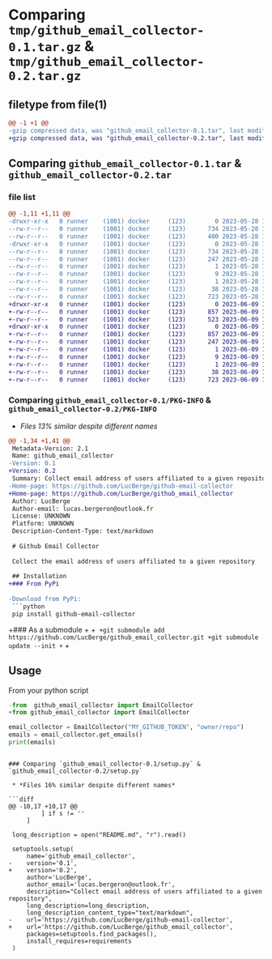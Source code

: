 # Comparing `tmp/github_email_collector-0.1.tar.gz` & `tmp/github_email_collector-0.2.tar.gz`

## filetype from file(1)

```diff
@@ -1 +1 @@
-gzip compressed data, was "github_email_collector-0.1.tar", last modified: Sun May 28 17:45:07 2023, max compression
+gzip compressed data, was "github_email_collector-0.2.tar", last modified: Fri Jun  9 17:43:20 2023, max compression
```

## Comparing `github_email_collector-0.1.tar` & `github_email_collector-0.2.tar`

### file list

```diff
@@ -1,11 +1,11 @@
-drwxr-xr-x   0 runner    (1001) docker     (123)        0 2023-05-28 17:45:07.474669 github_email_collector-0.1/
--rw-r--r--   0 runner    (1001) docker     (123)      734 2023-05-28 17:45:07.474669 github_email_collector-0.1/PKG-INFO
--rw-r--r--   0 runner    (1001) docker     (123)      400 2023-05-28 17:45:03.000000 github_email_collector-0.1/README.md
-drwxr-xr-x   0 runner    (1001) docker     (123)        0 2023-05-28 17:45:07.474669 github_email_collector-0.1/github_email_collector.egg-info/
--rw-r--r--   0 runner    (1001) docker     (123)      734 2023-05-28 17:45:07.000000 github_email_collector-0.1/github_email_collector.egg-info/PKG-INFO
--rw-r--r--   0 runner    (1001) docker     (123)      247 2023-05-28 17:45:07.000000 github_email_collector-0.1/github_email_collector.egg-info/SOURCES.txt
--rw-r--r--   0 runner    (1001) docker     (123)        1 2023-05-28 17:45:07.000000 github_email_collector-0.1/github_email_collector.egg-info/dependency_links.txt
--rw-r--r--   0 runner    (1001) docker     (123)        9 2023-05-28 17:45:07.000000 github_email_collector-0.1/github_email_collector.egg-info/requires.txt
--rw-r--r--   0 runner    (1001) docker     (123)        1 2023-05-28 17:45:07.000000 github_email_collector-0.1/github_email_collector.egg-info/top_level.txt
--rw-r--r--   0 runner    (1001) docker     (123)       38 2023-05-28 17:45:07.474669 github_email_collector-0.1/setup.cfg
--rw-r--r--   0 runner    (1001) docker     (123)      723 2023-05-28 17:45:03.000000 github_email_collector-0.1/setup.py
+drwxr-xr-x   0 runner    (1001) docker     (123)        0 2023-06-09 17:43:20.935842 github_email_collector-0.2/
+-rw-r--r--   0 runner    (1001) docker     (123)      857 2023-06-09 17:43:20.935842 github_email_collector-0.2/PKG-INFO
+-rw-r--r--   0 runner    (1001) docker     (123)      523 2023-06-09 17:43:15.000000 github_email_collector-0.2/README.md
+drwxr-xr-x   0 runner    (1001) docker     (123)        0 2023-06-09 17:43:20.935842 github_email_collector-0.2/github_email_collector.egg-info/
+-rw-r--r--   0 runner    (1001) docker     (123)      857 2023-06-09 17:43:20.000000 github_email_collector-0.2/github_email_collector.egg-info/PKG-INFO
+-rw-r--r--   0 runner    (1001) docker     (123)      247 2023-06-09 17:43:20.000000 github_email_collector-0.2/github_email_collector.egg-info/SOURCES.txt
+-rw-r--r--   0 runner    (1001) docker     (123)        1 2023-06-09 17:43:20.000000 github_email_collector-0.2/github_email_collector.egg-info/dependency_links.txt
+-rw-r--r--   0 runner    (1001) docker     (123)        9 2023-06-09 17:43:20.000000 github_email_collector-0.2/github_email_collector.egg-info/requires.txt
+-rw-r--r--   0 runner    (1001) docker     (123)        1 2023-06-09 17:43:20.000000 github_email_collector-0.2/github_email_collector.egg-info/top_level.txt
+-rw-r--r--   0 runner    (1001) docker     (123)       38 2023-06-09 17:43:20.935842 github_email_collector-0.2/setup.cfg
+-rw-r--r--   0 runner    (1001) docker     (123)      723 2023-06-09 17:43:15.000000 github_email_collector-0.2/setup.py
```

### Comparing `github_email_collector-0.1/PKG-INFO` & `github_email_collector-0.2/PKG-INFO`

 * *Files 13% similar despite different names*

```diff
@@ -1,34 +1,41 @@
 Metadata-Version: 2.1
 Name: github_email_collector
-Version: 0.1
+Version: 0.2
 Summary: Collect email address of users affiliated to a given repository
-Home-page: https://github.com/LucBerge/github-email-collector
+Home-page: https://github.com/LucBerge/github_email_collector
 Author: LucBerge
 Author-email: lucas.bergeron@outlook.fr
 License: UNKNOWN
 Platform: UNKNOWN
 Description-Content-Type: text/markdown
 
 # Github Email Collector
 
 Collect the email address of users affiliated to a given repository
 
 ## Installation
+### From PyPi
 
-Download from PyPi:
 ```python
 pip install github-email-collector
 ```
 
+### As a submodule
+
+```
+git submodule add https://github.com/LucBerge/github_email_collector.git
+git submodule update --init
+```
+
 ## Usage
 
 From your python script
 ```python
-from  github_email_collector import EmailCollector
+from github_email_collector import EmailCollector
 
 email_collector = EmailCollector("MY_GITHUB_TOKEN", "owner/repo")
 emails = email_collector.get_emails()
 print(emails)
 ```
```

### Comparing `github_email_collector-0.1/setup.py` & `github_email_collector-0.2/setup.py`

 * *Files 16% similar despite different names*

```diff
@@ -10,17 +10,17 @@
         ] if s != ''
     ]
 
 long_description = open("README.md", "r").read()
 
 setuptools.setup(
     name='github_email_collector',
-    version='0.1',
+    version='0.2',
     author='LucBerge',
     author_email='lucas.bergeron@outlook.fr',
     description="Collect email address of users affiliated to a given repository",
     long_description=long_description,
     long_description_content_type="text/markdown",
-    url='https://github.com/LucBerge/github-email-collector',
+    url='https://github.com/LucBerge/github_email_collector',
     packages=setuptools.find_packages(),
     install_requires=requirements
 )
```

